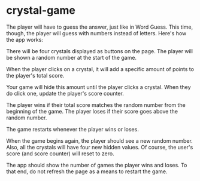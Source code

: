 # crystal-game
The player will have to guess the answer, just like in Word Guess. This time, though, the player will guess with numbers instead of letters. 
Here's how the app works:



There will be four crystals displayed as buttons on the page.
The player will be shown a random number at the start of the game.

When the player clicks on a crystal, it will add a specific amount of points to the player's total score. 


Your game will hide this amount until the player clicks a crystal.
When they do click one, update the player's score counter.


The player wins if their total score matches the random number from the beginning of the game.
The player loses if their score goes above the random number.

The game restarts whenever the player wins or loses.


When the game begins again, the player should see a new random number. Also, all the crystals will have four new hidden values. Of course, the user's score (and score counter) will reset to zero.


The app should show the number of games the player wins and loses. To that end, do not refresh the page as a means to restart the game.
